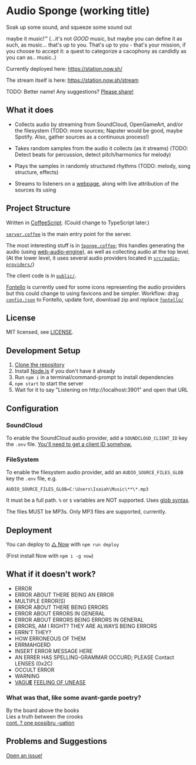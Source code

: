 # Audio Sponge (working title)

Soak up some sound, and squeeze some sound out

maybe it music!™ (...it's not *GOOD* music, but maybe you can define it as such, as music... that's up to you. That's up to you - that's your mission, if you choose to accept it: a quest to categorize a cacophony as candidly as you can as.. music..)

Currently deployed here: https://station.now.sh/

The stream itself is here: https://station.now.sh/stream

TODO: Better name! Any suggestions? [Please share!](mailto:isaiahodhner@gmail.com)

## What it does

* Collects audio by streaming from SoundCloud, OpenGameArt, and/or the filesystem (TODO: more sources; Napster would be good, maybe Spotify. Also, gather sources as a continuous process!)

* Takes random samples from the audio it collects (as it streams) (TODO: Detect beats for percussion, detect pitch/harmonics for melody)

* Plays the samples in randomly structured rhythms (TODO: melody, song structure, effects)

* Streams to listeners on a [webpage](https://station.now.sh/), along with live attribution of the sources its using

## Project Structure

Written in [CoffeeScript](https://coffeescript.org/). (Could change to TypeScript later.)

[`server.coffee`](src/server.coffee) is the main entry point for the server.

The most interesting stuff is in [`Sponge.coffee`](src/Sponge.coffee); this handles generating the audio (using [web-audio-engine](https://www.npmjs.com/package/web-audio-engine)), as well as collecting audio at the top level. (At the lower level, it uses several audio providers located in [`src/audio-providers/`](src/audio-providers))

The client code is in [`public/`](public/).

[Fontello](http://fontello.com/) is currently used for some icons representing the audio providers but this could change to using favicons and be simpler.
Workflow: drag [`config.json`](public/fontello/config.json) to Fontello, update font, download zip and replace [`fontello/`](public/fontello/)

## License

MIT licensed, see [LICENSE](LICENSE).

## Development Setup

1. [Clone the repository](https://help.github.com/articles/cloning-a-repository/)
2. Install [Node.js]() if you don't have it already
3. Run `npm i` in a terminal/command-prompt to install dependencies
4. `npm start` to start the server
5. Wait for it to say "Listening on http://localhost:3901" and open that URL

## Configuration

### SoundCloud

To enable the SoundCloud audio provider, add a `SOUNDCLOUD_CLIENT_ID` key the `.env` file.
[You'll need to get a client ID somehow.](https://stackoverflow.com/questions/40992480/getting-a-soundcloud-api-client-id)

### FileSystem

To enable the filesystem audio provider, add an `AUDIO_SOURCE_FILES_GLOB` key the `.env` file, e.g.
```
AUDIO_SOURCE_FILES_GLOB=C:\Users\Isaiah\Music\**\*.mp3
```
It must be a full path. `%` or `$` variables are NOT supported.
Uses [glob syntax](https://www.npmjs.com/package/glob#glob-primer).

The files MUST be MP3s. Only MP3 files are supported, currently.

## Deployment

You can deploy to [△ Now](https://zeit.co/now) with `npm run deploy`

(First install Now with `npm i -g now`)

<!--
## Are these songs?

no they just names:

* The Sponge of Truth and Lies
* In equal and opposite measure
* Cathartic cacophony
* Retched reverbertations
* Spontanious sound shenanigans
* Automatic chaotic euphony
* Synthetic symphonic hodgepodge
* Percussive pandemonium & rambunctious rhythm
* Wayward librettist
* Select the server other is file not play
* Large birds, soft cheese, green fruit
* A gathering of empty places
* I would understand a colorless green idea
* Cozy paranoia
* Primary reality beta
-->

## What if it doesn't work?

* ERROR
* ERROR ABOUT THERE BEING AN ERROR
* MULTIPLE ERROR(S)
* ERROR ABOUT THERE BEING ERRORS
* ERROR ABOUT ERRORS IN GENERAL
* ERROR ABOUT ERRORS BEING ERRORS IN GENERAL
* ERRORS, AM I RIGHT? THEY ARE ALWAYS BEING ERRORS
* ERRN'T THEY?
* HOW ERRONEOUS OF THEM
* ERRMAHGERD
* INSERT ERROR MESSAGE HERE
* AN ERRER HAS SPELLING-GRAMMAR OCCURD; PLEASE Contact LENSES (0x2C)
* OCCULT ERROR
* WARNING
* [VAGU](https://youtu.be/8d3SMxK40YQ)[**E**](https://www.reddit.com/r/EmboldenTheE/) [FEELING OF UNEASE](https://youtu.be/8d3SMxK40YQ)

### What was that, like some avant-garde poetry?

By the board above the books  
Lies a truth between the crooks  
[cont. ? one possibru -uation](https://www.reddit.com/r/LibraryofBabel/comments/7ophaq/ode_to_being_filthy_rich/?ref=share&ref_source=link)

## Problems and Suggestions

[Open an issue!](https://github.com/1j01/audio-sponge/issues)
